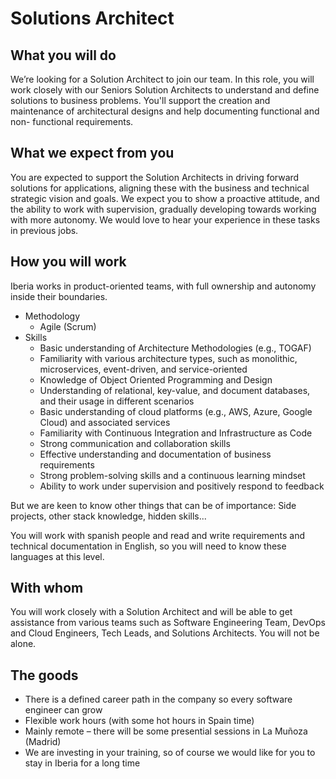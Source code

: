 # Solutions Architect

## What you will do

We’re looking for a Solution Architect to join our team.
In this role, you will work closely with our Seniors Solution Architects to understand
and define solutions to business problems. You'll support the creation and maintenance of architectural designs and help documenting functional and non- functional requirements.

## What we expect from you

You are expected to support the Solution Architects in driving forward solutions for applications, aligning these with the business and technical strategic vision and goals. We expect you to show a proactive attitude, and the ability to work with supervision, gradually developing towards working with more autonomy.
We would love to hear your experience in these tasks in previous jobs.

## How you will work

Iberia works in product-oriented teams, with full ownership and autonomy inside their boundaries.

- Methodology
    - Agile (Scrum)
- Skills
    - Basic understanding of Architecture Methodologies (e.g., TOGAF)
    - Familiarity with various architecture types, such as monolithic, microservices, event-driven, and service-oriented
    - Knowledge of Object Oriented Programming and Design
    - Understanding of relational, key-value, and document databases, and their usage in different scenarios
    - Basic understanding of cloud platforms (e.g., AWS, Azure, Google Cloud) and associated services
    - Familiarity with Continuous Integration and Infrastructure as Code
    - Strong communication and collaboration skills
    - Effective understanding and documentation of business requirements
    - Strong problem-solving skills and a continuous learning mindset
    - Ability to work under supervision and positively respond to feedback

But we are keen to know other things that can be of importance: Side projects, other stack knowledge, hidden skills...

You will work with spanish people and read and write requirements and technical documentation in English, so you will need to know these languages at this level.

## With whom

You will work closely with a Solution Architect and will be able to get assistance from various teams such as Software Engineering Team, DevOps and Cloud Engineers, Tech Leads, and Solutions Architects. You will not be alone.

## The goods

- There is a defined career path in the company so every software engineer can grow
- Flexible work hours (with some hot hours in Spain time)
- Mainly remote – there will be some presential sessions in La Muñoza (Madrid)
- We are investing in your training, so of course we would like for you to stay in Iberia for a long time